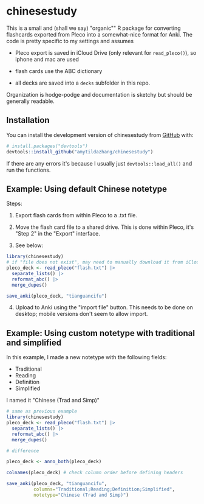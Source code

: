 
# chinesestudy

<!-- badges: start -->
<!-- badges: end -->

This is a small and (shall we say) "organic"" R package for converting flashcards exported from Pleco into a somewhat-nice format for Anki. The code is pretty specific to my settings and assumes

- Pleco export is saved in iCloud Drive (only relevant for `read_pleco()`), so iphone and mac are used

- flash cards use the ABC dictionary

- all decks are saved into a `decks` subfolder in this repo.

Organization is hodge-podge and documentation is sketchy but should be generally readable. 

## Installation

You can install the development version of chinesestudy from [GitHub](https://github.com/) with:

``` r
# install.packages("devtools")
devtools::install_github("amytildazhang/chinesestudy")
```

If there are any errors it's because I usually just `devtools::load_all()` and run the functions. 

## Example: Using default Chinese notetype

Steps:

1. Export flash cards from within Pleco to a .txt file.

2. Move the flash card file to a shared drive. This is done within Pleco, it's "Step 2" in the "Export" interface.

3. See below:

``` r
library(chinesestudy)
# if "file does not exist", may need to manually download it from iCloud within Finder
pleco_deck <- read_pleco("flash.txt") |> 
  separate_lists() |>
  reformat_abc() |>
  merge_dupes()

save_anki(pleco_deck, "tianguancifu")
```

4. Upload to Anki using the "import file" button. This needs to be done on desktop; mobile versions don't seem to allow import.

## Example: Using custom notetype with traditional and simplified

In this example, I made a new notetype with the following fields:

- Traditional
- Reading
- Definition
- Simplified

I named it "Chinese (Trad and Simp)"

```r
# same as previous example
library(chinesestudy)
pleco_deck <- read_pleco("flash.txt") |> 
  separate_lists() |>
  reformat_abc() |>
  merge_dupes()

# difference

pleco_deck <- anno_both(pleco_deck)

colnames(pleco_deck) # check column order before defining headers

save_anki(pleco_deck, "tianguancifu",
          columns="Traditional;Reading;Definition;Simplified",
          notetype="Chinese (Trad and Simp)")
```


